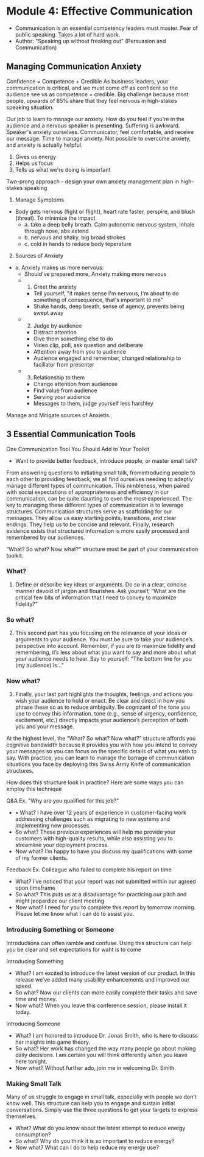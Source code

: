# Module 4: Effective Communication
- Communication is an essential competency leaders must master. Fear of public speaking. Takes a lot of hard work. 
- Author: "Speaking up without freaking out" (Persuasion and Communication) 

## Managing Communication Anxiety
Confidence = Competence + Credible
As business leaders, your communication is critical, and we must come off as confident so the audience see us as competence + credible. Big challenge because most people, upwards of 85% share that they feel nervous in high-stakes speaking situation. 

Our job to learn to manage our anxiety. How do you feel if you're in the audience and a nervous speaker is presenting. Suffering is awkward. Speaker's anxiety ourselves. Communicator, feel comfortable, and receive our message. Time to manage anxiety. Not possible to overcome anxiety, and anxiety is actually helpful.

1. Gives us energy
2. Helps us focus
3. Tells us what we're doing is important

Two-prong approach - design your own anxiety management plan in high-stakes speaking
1. Manage Symptoms
- Body gets nervous (fight or flight), heart rate faster, perspire, and blush (threat). To minimize the impact
  - a. take a deep belly breath. Calm autonomic nervous system, inhale through nose, abs extend
  - b. nervous and shaky, big broad strokes
  - c. cold in hands to reduce body teperature 

2. Sources of Anxiety
- a. Anxiety makes us more nervous:
  - Should've prepared more, Anxiety making more nervous
  - 1. Greet the anxiety
    - Tell yourself, "it makes sense I'm nervous, I'm about to do something of consequence, that's important to me"
    - Shake hands, deep breath, sense of agency, prevents being swept away
  - 2. Judge by audience
    - Distract attention
    - Give them something else to do
    - Video clip, poll, ask question and deliberate
    - Attention away from you to audience
    - Audience engaged and remember, changed relationship to faciliator from presenter
  - 3. Relationship to them
    - Change attention from audiencee
    - Find value from audience
    - Serving your audience
    - Messages to them, judge yourself less harshley
    
Manage and Mitigate sources of Anxietis.

## 3 Essential Communication Tools

One Communication Tool You Should Add to Your Toolkit
- Want to provide better feedback, introduce people, or master small talk?

From answering questions to initiating small talk, fromintroducing people to each other to providing feedback, we all find ourselves needing to adeptly manage different types of communication. This nimbleness, when paired with social expectations of appropriateness and efficiency in our communication, can be quite daunting to even the most experienced. The key to managing these different types of communication is to leverage structures. Communication structures serve as scaffolding for our messages. They allow us easy starting points, transitions, and clear endings. They help us to be concise and relevant. Finally, research evidence exists that structured information is more easily processed and remembered by our
audiences.

“What? So what? Now what?” structure must be part of your communication toolkit.

### What? 
1. Define or describe key ideas or arguments. Do so in a clear, concise manner devoid of jargon and flourishes. Ask yourself, “What are the critical few bits of information that I need to convey to maximize fidelity?”

### So what?
2. This second part has you focusing on the relevance of your ideas or arguments to your audience. You must be sure to take your audience’s perspective into account. Remember, if you are to maximize fidelity and remembering, it’s less about what you want to say and more about what your audience needs to hear. Say to yourself: “The bottom line for you (my audience) is…”

### Now what?
3. Finally, your last part highlights the thoughts, feelings, and actions you wish your audience to hold or enact. Be clear and direct in how you phrase these so as to reduce ambiguity. Be cognizant of the tone you use to convey this information. tone (e.g., sense of urgency, confidence, excitement, etc.) directly impacts your audience’s perception of both you and your
message.

At the highest level, the “What? So what? Now what?” structure affords you cognitive bandwidth because it provides you with how you intend to convey your messages so you can focus on the specific details of what you wish to say. With practice, you can learn to manage the barrage of communication situations you face by deploying this Swiss Army Knife of communication structures.

How does this structure look in practice? Here are some ways you can employ this technique

Q&A
Ex. "Why are you qualified for this job?"
- • What? I have over 12 years of experience in customer-facing work addressing challenges such as migrating to new systems and implementing new processes.
- So what? These previous experiences will help me provide your customers with high-quality results, while also assisting you to streamline your deployment process.
- Now what? I’m happy to have you discuss my qualifications with some of my former clients.

Feedback
Ex. Colleague who failed to complete his report on time
- What? I’ve noticed that your report was not submitted within our agreed upon timeframe
- So what? This puts us at a disadvantage for practicing our pitch and might jeopardize our client meeting
- Now what? I need for you to complete this report by tomorrow morning. Please let me know what I can do to assist you.

### Introducing Something or Someone
Introductions can often ramble and confuse. Using this structure can help you be clear and set expectations for waht is to come

Introducing Something
- What? I am excited to introduce the latest version of our product. In this release we’ve added many usability enhancements and improved our speed.
- So what? Now our clients can more easily complete their tasks and save time and money.
- Now what? When you leave this conference session, please install it today.

Introducing Someone
- What? I am honored to introduce Dr. Jonas Smith, who is here to discuss her insights into game theory.
- So what? Her work has changed the way many people go about making daily decisions. I am certain you will think differently when you leave here tonight.
- Now what? Without further ado, join me in welcoming Dr. Smith.

### Making Small Talk
Many of us struggle to engage in small talk, especially with people we don’t know well. This structure can help you to engage and sustain initial conversations. Simply use the three questions to get your targets to express themselves.
- What? What do you know about the latest attempt to reduce energy consumption?
- So what? Why do you think it is so important to reduce energy?
- Now what? What can I do to help reduce my energy use?
